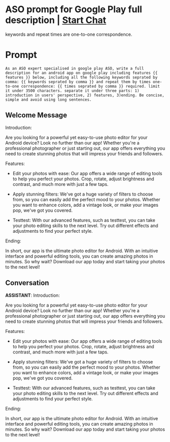 

# ASO prompt for Google Play full description | [Start Chat](https://gptcall.net/chat.html?data=%7B%22contact%22%3A%7B%22id%22%3A%22_ThTljFXrx4KhDbCBmesh%22%2C%22flow%22%3Atrue%7D%7D)
keywords and repeat times are one-to-one correspondence.

# Prompt

```
As an ASO expert specialised in google play ASO, write a full description for an android app on google play including features {{ features }} below, including all the following keywords seprated by comma: {{ keywords seprated by comma }} and repeat them by times one-to-one correspondence: {{ times seprated by comma }} required. limit it under 3500 characters. separate it under three parts: 1) introduction in users' perspective, 2) features, 3)ending. Be concise, simple and avoid using long sentences.
```

## Welcome Message
Introduction:

Are you looking for a powerful yet easy-to-use photo editor for your Android device? Look no further than our app! Whether you're a professional photographer or just starting out, our app offers everything you need to create stunning photos that will impress your friends and followers.



Features:

- Edit your photos with ease: Our app offers a wide range of editing tools to help you perfect your photos. Crop, rotate, adjust brightness and contrast, and much more with just a few taps.

- Apply stunning filters: We've got a huge variety of filters to choose from, so you can easily add the perfect mood to your photos. Whether you want to enhance colors, add a vintage look, or make your images pop, we've got you covered.

- Testtest: With our advanced features, such as testtest, you can take your photo editing skills to the next level. Try out different effects and adjustments to find your perfect style.



Ending:

In short, our app is the ultimate photo editor for Android. With an intuitive interface and powerful editing tools, you can create amazing photos in minutes. So why wait? Download our app today and start taking your photos to the next level!

## Conversation

**ASSISTANT**: Introduction:

Are you looking for a powerful yet easy-to-use photo editor for your Android device? Look no further than our app! Whether you're a professional photographer or just starting out, our app offers everything you need to create stunning photos that will impress your friends and followers.



Features:

- Edit your photos with ease: Our app offers a wide range of editing tools to help you perfect your photos. Crop, rotate, adjust brightness and contrast, and much more with just a few taps.

- Apply stunning filters: We've got a huge variety of filters to choose from, so you can easily add the perfect mood to your photos. Whether you want to enhance colors, add a vintage look, or make your images pop, we've got you covered.

- Testtest: With our advanced features, such as testtest, you can take your photo editing skills to the next level. Try out different effects and adjustments to find your perfect style.



Ending:

In short, our app is the ultimate photo editor for Android. With an intuitive interface and powerful editing tools, you can create amazing photos in minutes. So why wait? Download our app today and start taking your photos to the next level!

